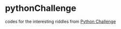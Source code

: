 # pythonChallenge
codes for the interesting riddles from [Python Challenge](www.pythonchallenge.com)

